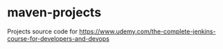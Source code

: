 # maven-projects
Projects source code for https://www.udemy.com/the-complete-jenkins-course-for-developers-and-devops
